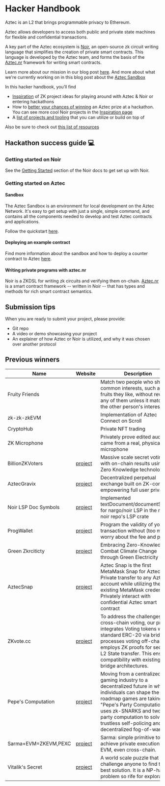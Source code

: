 # Hacker Handbook

Aztec is an L2 that brings programmable privacy to Ethereum.

Aztec allows developers to access both public and private state machines for flexible and confidential transactions.

A key part of the Aztec ecosystem is [Noir](https://noir-lang.org/), an open-source zk circuit writing language that simplifies the creation of private smart contracts. This language is developed by the Aztec team, and forms the basis of the [Aztec.nr](https://docs.aztec.network/developers/contracts/main) framework for writing smart contracts.

Learn more about our mission in our blog post [here](https://medium.com/aztec-protocol/aztec-the-hybrid-zkrollup-a90a197bf22e).
And more about what we're currently working on in this blog post about the [Aztec Sandbox](https://aztec.network/blog/announcing-aztec-sandbox-the-endgame-for-smart-contract-privacy/)

In this hacker handbook, you’ll find

- [Inspiration](INSPIRATION.md) of ZK project ideas for playing around with Aztec & Noir or entering hackathons
- How to [better your chances of winning](#hackathon-success-guide-) an Aztec prize at a hackathon. You can see more cool Noir projects in the [Inspiration page](./INSPIRATION.md#cool-noir-projects)
- A [list of projects and tooling](TOOLS.md) that you can utilize or build on top of

Also be sure to check out [this list of resources](../README.md)

## Hackathon success guide 💻

### Getting started on Noir

See the [Getting Started](https://noir-lang.org/docs/getting_started/installation/) section of the Noir docs to get set up with Noir.

### Getting started on Aztec

#### Sandbox

The Aztec Sandbox is an environment for local development on the Aztec Network. It's easy to get setup with just a single, simple command, and contains all the components needed to develop and test Aztec contracts and applications.

Follow the quickstart [here](https://sandbox.aztec.network/).

#### Deploying an example contract

Find more information about the sandbox and how to deploy a counter contract to Aztec [here](https://docs.aztec.network/developers/getting_started/aztecnr-getting-started).

#### Writing private programs with aztec.nr

Noir is a ZKDSL for writing zk circuits and verifying them on-chain. [Aztec.nr](http://aztec.nr) is a smart contract framework -- written in Noir -- that has types and methods for rich smart contract semantics.

## Submission tips

When you are ready to submit your project, please provide:

- Git repo
- A video or demo showcasing your project
- An explainer of how Aztec or Noir is utilized, and why it was chosen over another protocol

## Previous winners

| Name                 | Website                                                              | Description                                                                                                                                                                                                                                                            | Hackathon   |
| -------------------- | -------------------------------------------------------------------- | ---------------------------------------------------------------------------------------------------------------------------------------------------------------------------------------------------------------------------------------------------------------------- | ----------- |
| Fruity Friends       |                                                                      | Match two people who share common interests, such as fruits they like, without revealing any of them unless it matches the other person's interests                                                                                                                    | ZKHack      |
| zk-zk-zkEVM          |                                                                      | Implementation of Aztec Connect on Scroll                                                                                                                                                                                                                              | ZKHack      |
| CryptoHub            |                                                                      | Private NFT trading                                                                                                                                                                                                                                                    | ETHBerlin   |
| ZK Microphone        |                                                                      | Privately prove edited audio came from a real, physical microphone                                                                                                                                                                                                     | ETHParis    |
| BillionZKVoters      | [project](https://ethglobal.com/showcase/billionzkvoters-hw1br)      | Massive scale secret voting with on-chain results using Zero Knowledge technology                                                                                                                                                                                      | ETHOnline   |
| AztecGravix          | [project](https://ethglobal.com/showcase/aztecgravix-fag8m)          | Decentralized perpetual exchange built on ZK-contracts empowering full user privacy                                                                                                                                                                                    | ETHOnline   |
| Noir LSP Doc Symbols | [project](https://ethglobal.com/showcase/noir-lsp-doc-symbols-mvkyo) | Implemented textDocument/documentSymbol for nargo/noir LSP in the main noir repo's LSP crate                                                                                                                                                                           | ETHOnline   |
| ProgWallet           | [project](https://ethglobal.com/showcase/progwallet-4jgsr)           | Program the validity of your transaction without (too much) worry about the fee and privacy                                                                                                                                                                            | ETHIstanbul |
| Green Zkrciticty     | [project](https://ethglobal.com/showcase/green-zkrciticty-xfyd9)     | Embracing Zero-Knowledge to Combat Climate Change through Green Electricity                                                                                                                                                                                            | ETHIstanbul |
| AztecSnap            | [project](https://ethglobal.com/showcase/aztecsnap-prn4s)            | Aztec Snap is the first MetaMask Snap for Aztec. Private transfer to any Aztec account while utilizing the existing MetaMask credential. Privately interact with confidential Aztec smart contract                                                                     | ETHIsanbul  |
| ZKvote.cc            | [project](https://ethglobal.com/showcase/zkvote-cc-rsvkt)            | To address the challenges of cross-chain voting, our protocol integrates Voting tokens with standard ERC-20 via bridge, processes voting off-chain, and employs ZK proofs for secure L2 State transfer. This ensures compatibility with existing bridge architectures. | ETHIstanbul |
| Pepe's Computation   | [project](https://ethglobal.com/showcase/pepes-computation-q2v90)    | Moving from a centralized gaming industry to a decentralized future in which individuals can shape the roadmap games are taking. "Pepe's Party Computation" uses zk-SNARKS and two-party computation to solve trustless self-policing and decentralized fog-of-war     | ETHIstanbul |
| Sarma+EVM=ZKEVM,PEXC | [project](https://ethglobal.com/showcase/sarma-evm-zkevm-pexc-9wp7o) | Sarma: simple primitive to achieve private execution on EVM, even cross-chain.                                                                                                                                                                                         | ETHIstabul  |
| Vitalik's Secret     | [project](https://ethglobal.com/showcase/vitaliks-secret-ajwsw)      | A world scale puzzle that challenge anyone to find the best solution. It is a NP-hard problem so rife for exploration                                                                                                                                                  | ETHIstanbul |
